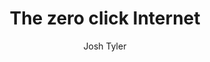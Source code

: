 ---
layout: post
title: The zero click Internet
link: https://www.techspot.com/article/2908-the-zero-click-internet
author: Josh Tyler
published_date: 20/10/2024
description: The internet is in the midst of undergoing the biggest change since its inception. It's huge. And there is no going back.
language: en
categories: "Liens"
tags: 
   Internet Web UX
permalink: /:categories/:year/:month/:day/:title/
---